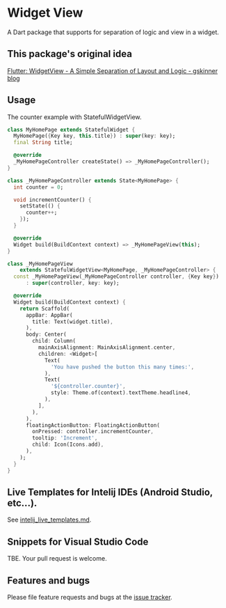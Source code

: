 # Widget View

A Dart package that supports for separation of logic and view in a widget.

## This package's original idea

[Flutter: WidgetView - A Simple Separation of Layout and Logic - gskinner blog](https://blog.gskinner.com/archives/2020/02/flutter-widgetview-a-simple-separation-of-layout-and-logic.html)

## Usage

The counter example with StatefulWidgetView.

```dart
class MyHomePage extends StatefulWidget {
  MyHomePage({Key key, this.title}) : super(key: key);
  final String title;

  @override
  _MyHomePageController createState() => _MyHomePageController();
}

class _MyHomePageController extends State<MyHomePage> {
  int counter = 0;

  void incrementCounter() {
    setState(() {
      counter++;
    });
  }

  @override
  Widget build(BuildContext context) => _MyHomePageView(this);
}

class _MyHomePageView
    extends StatefulWidgetView<MyHomePage, _MyHomePageController> {
  const _MyHomePageView(_MyHomePageController controller, {Key key})
      : super(controller, key: key);

  @override
  Widget build(BuildContext context) {
    return Scaffold(
      appBar: AppBar(
        title: Text(widget.title),
      ),
      body: Center(
        child: Column(
          mainAxisAlignment: MainAxisAlignment.center,
          children: <Widget>[
            Text(
              'You have pushed the button this many times:',
            ),
            Text(
              '${controller.counter}',
              style: Theme.of(context).textTheme.headline4,
            ),
          ],
        ),
      ),
      floatingActionButton: FloatingActionButton(
        onPressed: controller.incrementCounter,
        tooltip: 'Increment',
        child: Icon(Icons.add),
      ),
    );
  }
}
```

## Live Templates for Intelij IDEs (Android Studio, etc...).

See [intelij_live_templates.md](doc/intelij_live_templates.md).

## Snippets for Visual Studio Code

TBE. Your pull request is welcome.

## Features and bugs

Please file feature requests and bugs at the [issue tracker][tracker].

[tracker]: http://example.com/issues/replaceme

